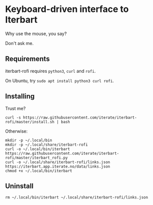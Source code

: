 # Keyboard-driven interface to Iterbart

Why use the mouse, you say?

Don't ask me.

## Requirements

iterbart-rofi requires `python3`, `curl` and `rofi`.

On Ubuntu, try `sudo apt install python3 curl rofi`.

## Installing

Trust me?

    curl -s https://raw.githubusercontent.com/iterate/iterbart-rofi/master/install.sh | bash

Otherwise:

    mkdir -p ~/.local/bin
    mkdir -p ~/.local/share/iterbart-rofi
    curl -o ~/.local/bin/iterbart https://raw.githubusercontent.com/iterate/iterbart-rofi/master/iterbart_rofi.py
    curl -o ~/.local/share/iterbart-rofi/links.json https://iterbart.app.iterate.no/data/links.json
    chmod +x ~/.local/bin/iterbart

## Uninstall

    rm ~/.local/bin/iterbart ~/.local/share/iterbart-rofi/links.json
